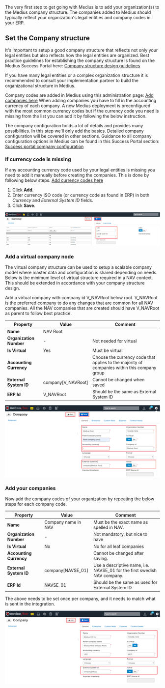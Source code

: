 The very first step to get going with Medius is to add your organization(s) to the Medius company structure. The companies added to Medius should typically reflect your organization's legal entities and company codes in your ERP.

## Set the Company structure
It's important to setup a good company structure that reflects not only your legal entities but also reflects how the legal entities are organized.
Best practice guidelines for establishing the company structure is found on the Medius Success Portal here: [Company structure design guidelines](https://success.mediusflow.com/documentation/administration_guide/administration_pages/configuration_tutorials/company_structure/)

If you have many legal entities or a complex organization structure it is recommended to consult your implementation partner to build the organizational structure in Medius.

Company codes are added in Medius using this administration page: [Add companies here](https://cloud.mediusflow.com/$TenantNameQA/#/Administration/Medius.Core.Entities.Company)
When adding companies you have to fill in the accounting currency of each company. A new Medius deployment is preconfigured with the most common currency codes but if the currency code you need is missing from the list you can add it by following the below instruction.

The company configuration holds a lot of details and provides many possibilities. In this step we'll only add the basics. Detailed company configuration will be covered in other sections.
Guidance to all company configuration options in Medius can be found in this Success Portal section: [Success portal company configuration](https://success.mediusflow.com/documentation/administration_guide/administration_pages/company/)

### If currency code is missing
If any accounting currency code used by your legal entities is missing you need to add it manually before creating the companies. This is done by following below steps.
[Add currency codes here](https://cloud.mediusflow.com/$TenantNameQA/#/Administration/Medius.Core.Entities.Currency)

1. Click **Add**.
2. Enter currency ISO code (or currency code as found in ERP) in both *Currency* and *External System ID* fields.
3. Click **Save**.

![](../../images/AddCurrencyCode.png)

### Add a virtual company node
The virtual company structure can be used to setup a scalable company model where master data and configuration is shared depending on needs. Below is the minimum level of virtual structure required in a NAV context. 
This should be extended in accordance with your company structure design.

Add a virtual company with company id V_NAVRoot below root. V_NAVRoot is the preferred company to do any changes that are common for all NAV companies. 
All the NAV companies that are created should have V_NAVRoot as parent to follow best practice. 

Property | Value | Comment
--- | --- | ---
**Name** | NAV Root | 
**Organization Number** | - | Not needed for virtual
**Is Virtual** | Yes | Must be virtual
**Accounting Currency** |  | Choose the currency code that applies to the majority of companies within this company group 
**External System ID** | company[V_NAVRoot] | Cannot be changed when saved
**ERP Id** | V_NAVRoot | Should be the same as External System ID

![](../../images/AddVirtualCompany.png)

### Add your companies
Now add the company codes of your organization by repeating the below steps for each company code.

Property | Value | Comment
--- | --- | ---
**Name** | Company name in NAV | Must be the exact name as spelled in NAV.
**Organization Number** | - | Not mandatory, but nice to have
**Is Virtual** | No | No for all leaf companies
**Accounting Currency** |  | Cannot be changed after saving.
**External System ID** | company[NAVSE_01] | Use a descriptive name, i.e. NAVSE_01 for the first swedish NAV company.
**ERP Id** | NAVSE_01 | Should be the same as used for External System ID

The above needs to be set once per company, and it needs to match what is sent in the integration.

![](../../images/AddCompany.png)
